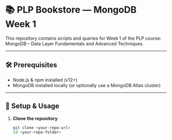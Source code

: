 # 📚 PLP Bookstore — MongoDB Week 1

This repository contains scripts and queries for Week 1 of the PLP course:
MongoDB – Data Layer Fundamentals and Advanced Techniques.

---

## 🛠️ Prerequisites

- Node.js & npm installed (v12+)
- MongoDB installed locally (or optionally use a MongoDB Atlas cluster)

---

## 🚀 Setup & Usage

1. **Clone the repository**

   ```bash
   git clone <your-repo-url>
   cd <your-repo-folder>
